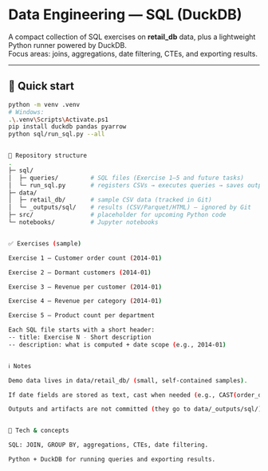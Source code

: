 # Data Engineering — SQL (DuckDB)

A compact collection of SQL exercises on **retail_db** data, plus a lightweight Python runner powered by DuckDB.  
Focus areas: joins, aggregations, date filtering, CTEs, and exporting results.

---

## 🏁 Quick start

```bash
python -m venv .venv
# Windows:
.\.venv\Scripts\Activate.ps1
pip install duckdb pandas pyarrow
python sql/run_sql.py --all


📂 Repository structure
.
├─ sql/
│  ├─ queries/         # SQL files (Exercise 1–5 and future tasks)
│  └─ run_sql.py       # registers CSVs → executes queries → saves outputs
├─ data/
│  ├─ retail_db/       # sample CSV data (tracked in Git)
│  └─ _outputs/sql/    # results (CSV/Parquet/HTML) — ignored by Git
├─ src/                # placeholder for upcoming Python code
└─ notebooks/          # Jupyter notebooks


✅ Exercises (sample)

Exercise 1 – Customer order count (2014-01)

Exercise 2 – Dormant customers (2014-01)

Exercise 3 – Revenue per customer (2014-01)

Exercise 4 – Revenue per category (2014-01)

Exercise 5 – Product count per department

Each SQL file starts with a short header:
-- title: Exercise N - Short description
-- description: what is computed + date scope (e.g., 2014-01)


ℹ️ Notes

Demo data lives in data/retail_db/ (small, self-contained samples).

If date fields are stored as text, cast when needed (e.g., CAST(order_date AS DATE)).

Outputs and artifacts are not committed (they go to data/_outputs/sql/).


🧩 Tech & concepts

SQL: JOIN, GROUP BY, aggregations, CTEs, date filtering.

Python + DuckDB for running queries and exporting results.